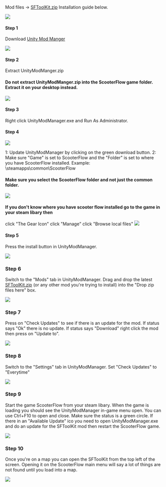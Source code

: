 Mod files -> [SFToolKit.zip](https://github.com/AcedWorld/SFToolKit/releases/latest)
Installation guide below.

![](./images/sftoolkit_preview_1.jpg)

#### Step 1
Download [Unity Mod Manger](https://github.com/AcedWorld/SFToolKit/releases/download/UMM/ScooterFlowUnityModManager.zip)

![](./images/umm_download.jpg)

#### Step 2
Extract UnityModManger.zip
#### Do not extract UnityModManger.zip into the ScooterFlow game folder. Extract it on your desktop instead.

![](./images/umm_extract.jpg)

#### Step 3
Right click UnityModManager.exe and Run As Administrator.
#### Step 4
![](./images/umm_update.jpg)

1: Update UnityModManager by clicking on the green download button.
2: Make sure "Game" is set to ScooterFlow and the "Folder" is set to where you have ScooterFlow installed.
Example: \steamapps\common\ScooterFlow
#### Make sure you select the ScooterFlow folder and not just the common folder.

![](./images/scooterflow_select_folder.jpg)

#### If you don't know where you have scooter flow installed go to the game in your steam libary then 
click "The Gear Icon"
click "Manage"
click "Browse local files"
![](./images/scooterflow_browse_local_files.jpg)
#### Step 5
Press the install button in UnityModManager.

![](./images/umm_update.jpg)

### Step 6
Switch to the "Mods" tab in UnityModManager.
Drag and drop the latest [SFToolKit.zip](https://github.com/AcedWorld/SFToolKit/releases/latest) (or any other mod you're trying to install) into the "Drop zip files here" box.

![](./images/umm_drag_and_drop.jpg)

### Step 7
Press on "Check Updates" to see if there is an update for the mod.
If status says "Ok" there is no update.
If status says "Download" right click the mod then press on "Update to".

![](./images/umm_update_mod.jpg)

### Step 8
Switch to the "Settings" tab in UnityModManager.
Set "Check Updates" to "Everytime"

![](./images/umm_check_updates_everytime.jpg)

### Step 9
Start the game ScooterFlow from your steam libary.
When the game is loading you should see the UnityModManager in-game menu open.
You can use Ctrl+F10 to open and close.
Make sure the status is a green circle.
If there in an "Available Update" ico you need to open UnityModManager.exe and do an update for the SFToolKit mod then restart the ScooterFlow game.

![](./images/scooterflow_ingame_umm.jpg)

### Step 10
Once you're on a map you can open the SFToolKit from the top left of the screen.
Opening it on the ScooterFlow main menu will say a lot of things are not found until you load into a map.

![](./images/sftoolkit_open_menu.jpg)